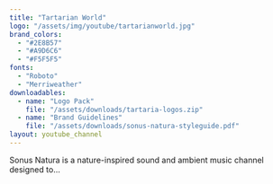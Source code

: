 ```yaml
---
title: "Tartarian World"
logo: "/assets/img/youtube/tartarianworld.jpg"
brand_colors:
  - "#2E8B57"
  - "#A9D6C6"
  - "#F5F5F5"
fonts:
  - "Roboto"
  - "Merriweather"
downloadables:
  - name: "Logo Pack"
    file: "/assets/downloads/tartaria-logos.zip"
  - name: "Brand Guidelines"
    file: "/assets/downloads/sonus-natura-styleguide.pdf"
layout: youtube_channel
---
```

Sonus Natura is a nature-inspired sound and ambient music channel designed to...
